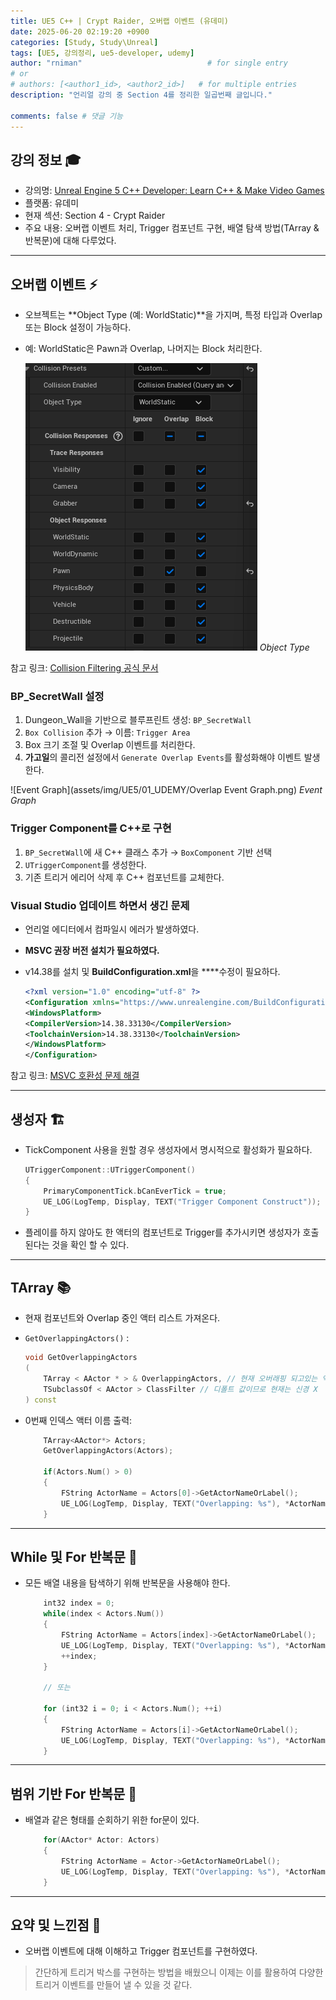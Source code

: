 ```yaml
---
title: UE5 C++ | Crypt Raider, 오버랩 이벤트 (유데미)
date: 2025-06-20 02:19:20 +0900
categories: [Study, Study\Unreal]
tags: [UE5, 강의정리, ue5-developer, udemy]
author: "rniman"                            # for single entry
# or
# authors: [<author1_id>, <author2_id>]   # for multiple entries
description: "언리얼 강의 중 Section 4를 정리한 일곱번째 글입니다."

comments: false # 댓글 기능
---
```


## 강의 정보 🎓
- 강의명: [Unreal Engine 5 C++ Developer: Learn C++ & Make Video Games](https://www.udemy.com/course/unrealcourse-korean/?couponCode=CP130525)
- 플랫폼: 유데미
- 현재 섹션: Section 4 - Crypt Raider
- 주요 내용: 오버랩 이벤트 처리, Trigger 컴포넌트 구현, 배열 탐색 방법(TArray & 반복문)에 대해 다루었다.

---

## 오버랩 이벤트 ⚡

- 오브젝트는 **Object Type (예: WorldStatic)**을 가지며, 특정 타입과 Overlap 또는 Block 설정이 가능하다.
- 예: WorldStatic은 Pawn과 Overlap, 나머지는 Block 처리한다.
    
    ![Object Type](assets/img/UE5/01_UDEMY/Overlap.png)
    _Object Type_
    

참고 링크: [Collision Filtering 공식 문서](https://www.unrealengine.com/en-US/blog/collision-filtering)

### BP_SecretWall 설정

1. Dungeon_Wall을 기반으로 블루프린트 생성: `BP_SecretWall`
2. `Box Collision` 추가 → 이름: `Trigger Area`
3. Box 크기 조절 및 Overlap 이벤트를 처리한다.
4. **가고일**의 콜리전 설정에서 `Generate Overlap Events`를 활성화해야 이벤트 발생한다.

![Event Graph](assets/img/UE5/01_UDEMY/Overlap Event Graph.png)
_Event Graph_

### Trigger Component를 C++로 구현

1. `BP_SecretWall`에 새 C++ 클래스 추가 → `BoxComponent` 기반 선택
2. `UTriggerComponent`를 생성한다.
3. 기존 트리거 에리어 삭제 후 C++ 컴포넌트를 교체한다.

### Visual Studio 업데이트 하면서 생긴 문제

- 언리얼 에디터에서 컴파일시 에러가 발생하였다.
- **MSVC 권장 버전 설치가 필요하였다.**
- v14.38를 설치 및  **BuildConfiguration.xml**을 ****수정이 필요하다.
    
    ```xml
    <?xml version="1.0" encoding="utf-8" ?>
    <Configuration xmlns="https://www.unrealengine.com/BuildConfiguration">
    <WindowsPlatform>
    <CompilerVersion>14.38.33130</CompilerVersion>
    <ToolchainVersion>14.38.33130</ToolchainVersion>
    </WindowsPlatform>
    </Configuration>
    ```
    

참고 링크: [MSVC 호환성 문제 해결](https://nansu0425.oopy.io/database/msvc-%ED%98%B8%ED%99%98%EC%84%B1-%EB%AC%B8%EC%A0%9C%EB%A1%9C-%EC%9D%B8%ED%95%9C-%EB%B9%8C%EB%93%9C-%EB%AC%B8%EC%A0%9C-%ED%95%B4%EA%B2%B0)

---

## 생성자 🏗️

- TickComponent 사용을 원할 경우 생성자에서 명시적으로 활성화가 필요하다.
    
    ```cpp
    UTriggerComponent::UTriggerComponent()
    {
    	PrimaryComponentTick.bCanEverTick = true;
    	UE_LOG(LogTemp, Display, TEXT("Trigger Component Construct"));
    }
    ```
    
- 플레이를 하지 않아도 한 액터의 컴포넌트로 Trigger를 추가시키면 생성자가 호출된다는 것을 확인 할 수 있다.

---

## TArray 📚

- 현재 컴포넌트와 Overlap 중인 액터 리스트 가져온다.
- `GetOverlappingActors()` :
    
    ```cpp
    void GetOverlappingActors
    (
    	TArray < AActor * > & OverlappingActors, // 현재 오버래핑 되고있는 액터들의 배열 반환
    	TSubclassOf < AActor > ClassFilter // 디폴트 값이므로 현재는 신경 X
    ) const
    ```
    
- 0번째 인덱스 액터 이름 출력:
    
    ```cpp
    	TArray<AActor*> Actors;
    	GetOverlappingActors(Actors);
    
    	if(Actors.Num() > 0)
    	{
    		FString ActorName = Actors[0]->GetActorNameOrLabel();
    		UE_LOG(LogTemp, Display, TEXT("Overlapping: %s"), *ActorName); 
    	}
    ```
    

---

## While 및 For 반복문 🔁

- 모든 배열 내용을 탐색하기 위해 반복문을 사용해야 한다.
    
    ```cpp
    	int32 index = 0;
    	while(index < Actors.Num())
    	{
    		FString ActorName = Actors[index]->GetActorNameOrLabel();
    		UE_LOG(LogTemp, Display, TEXT("Overlapping: %s"), *ActorName); 
    		++index;
    	}
    	
    	// 또는
    	
    	for (int32 i = 0; i < Actors.Num(); ++i)
    	{
    		FString ActorName = Actors[i]->GetActorNameOrLabel();
    		UE_LOG(LogTemp, Display, TEXT("Overlapping: %s"), *ActorName); 
    	}
    ```
    

---

## 범위 기반 For 반복문 🔁

- 배열과 같은 형태를 순회하기 위한 for문이 있다.
    
    ```cpp
    	for(AActor* Actor: Actors)
    	{
    		FString ActorName = Actor->GetActorNameOrLabel();
    		UE_LOG(LogTemp, Display, TEXT("Overlapping: %s"), *ActorName); 
    	}
    ```

---

## 요약 및 느낀점 📝

- 오버랩 이벤트에 대해 이해하고 Trigger 컴포넌트를 구현하였다.
> 간단하게 트리거 박스를 구현하는 방법을 배웠으니 이제는 이를 활용하여 다양한 트리거 이벤트를 만들어 낼 수 있을 것 같다.
